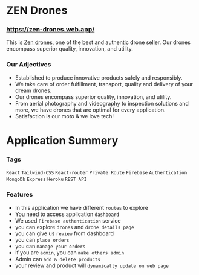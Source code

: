 # ZEN Drones
### https://zen-drones.web.app/

This is [Zen drones](https://zen-drones.web.app/), one of the best and authentic drone seller. Our drones encompass superior quality, innovation, and utility.

### Our Adjectives

* Established to produce innovative products safely and responsibly.
* We take care of order fulfillment, transport, quality and delivery of your dream drones.
* Our drones encompass superior quality, innovation, and utility.
* From aerial photography and videography to inspection solutions and more, we have drones that are optimal for every application.
* Satisfaction is our moto & we love tech!

# Application Summery

### Tags

`React` `Tailwind-CSS` `React-router` `Private Route` `Firebase` `Authentication` `MongoDb` `Express` `Heroku` `REST API`

### Features

* In this application we have different `routes` to explore
* You need to access application `dashboard`
* We used `Firebase authentication` service
* you can explore `drones` and `drone details page`
* you can give us `review` from dashboard
* you can  `place orders`
* you can `manage your orders`
* if you are `admin`, you can `make others admin`
* Admin can `add & delete products`
* your review and product will `dynamically update on web page`
